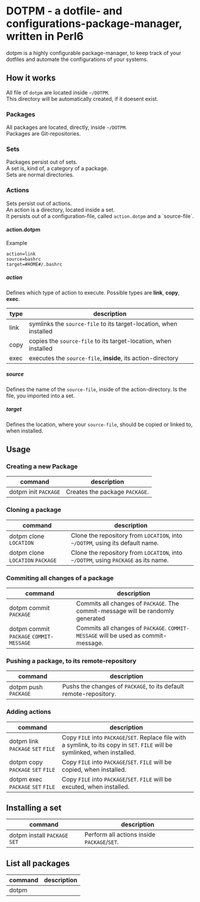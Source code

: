# DOTPM - a dotfile- and configurations-package-manager, written in Perl6
dotpm is a highly configurable package-manager, to keep track of your dotfiles and automate the configurations of your systems.
## How it works
All file of `dotpm` are located inside `~/DOTPM`.  
This directory will be automatically created, if it doesent exist.
### Packages
All packages are located, directly, inside `~/DOTPM`.  
Packages are Git-repositories.
### Sets
Packages persist out of sets.  
A set is, kind of, a category of a package.  
Sets are normal directories.
### Actions
Sets persist out of actions.  
An action is a directory, located inside a set.  
It persists out of a configuration-file, called `action.dotpm` and a ´source-file´.
#### action.dotpm
Example  
```
action=link
source=bashrc
target=#HOME#/.bashrc
```
##### action
Defines which type of action to execute.
Possible types are **link**, **copy**, **exec**.  

| type | description |
|------|-------------|
| link | symlinks the `source-file` to its target-location, when installed |
| copy | copies the `source-file` to its target-location, when installed |
| exec | executes the `source-file`, **inside**, its action-directory |

##### source
Defines the name of the `source-file`, inside of the action-directory.
Is the file, you imported into a set.

##### target
Defines the location, where your `source-file`, should be copied or linked to, when installed.

## Usage
### Creating a new Package
| command | description |
|--|--|
| dotpm init `PACKAGE` | Creates the package `PACKAGE`. |

### Cloning a package
| command | description |
|--|--|
| dotpm clone `LOCATION` | Clone the repository from `LOCATION`, into `~/DOTPM`, using its default name. |
| dotpm clone `LOCATION` `PACKAGE` | Clone the repository from `LOCATION`, into `~/DOTPM`, using `PACKAGE` as its name. |

### Commiting all changes of a package
| command | description |
|--|--|
| dotpm commit `PACKAGE` | Commits all changes of `PACKAGE`. The commit-message will be randomly generated |
| dotpm commit `PACKAGE` `COMMIT-MESSAGE` | Commits all changes of `PACKAGE`. `COMMIT-MESSAGE` will be used as commit-message. |

### Pushing a package, to its remote-repository 
| command | description |
|--|--|
| dotpm push `PACKAGE` | Pushs the changes of `PACKAGE`, to its default remote-repository. |

### Adding actions
| command | description |
|--|--|
| dotpm link `PACKAGE` `SET` `FILE` | Copy `FILE` into `PACKAGE`/`SET`. Replace file with a symlink, to its copy in `SET`. `FILE` will be symlinked, when installed. |
| dotpm copy `PACKAGE` `SET` `FILE` | Copy `FILE` into `PACKAGE`/`SET`. `FILE` will be copied, when installed. |
| dotpm exec `PACKAGE` `SET` `FILE` | Copy `FILE` into `PACKAGE`/`SET`. `FILE` will be excuted, when installed. |

## Installing a set
| command | description |
|--|--|
| dotpm install `PACKAGE` `SET` | Perform all actions inside `PACKAGE`/`SET`. |

## List all packages 
| command | description |
|--|--|
| dotpm
